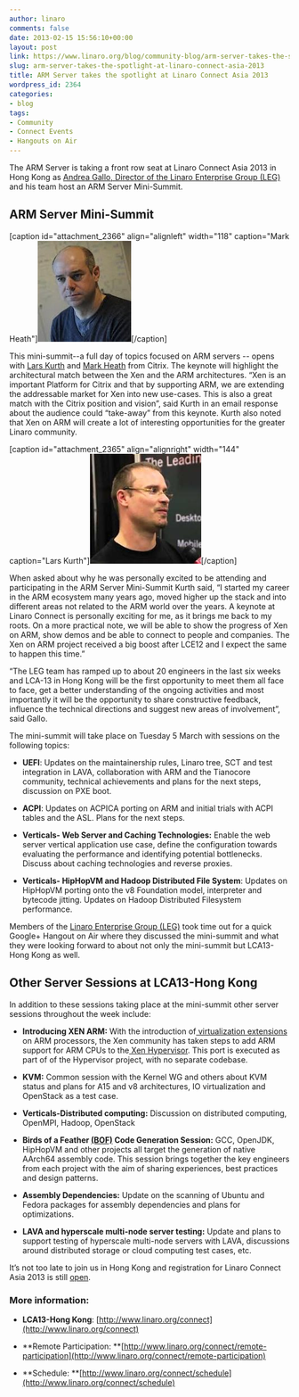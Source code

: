 ```yaml
---
author: linaro
comments: false
date: 2013-02-15 15:56:10+00:00
layout: post
link: https://www.linaro.org/blog/community-blog/arm-server-takes-the-spotlight-at-linaro-connect-asia-2013/
slug: arm-server-takes-the-spotlight-at-linaro-connect-asia-2013
title: ARM Server takes the spotlight at Linaro Connect Asia 2013
wordpress_id: 2364
categories:
- blog
tags:
- Community
- Connect Events
- Hangouts on Air
---
```


The ARM Server is taking a front row seat at Linaro Connect Asia 2013 in Hong Kong as [Andrea Gallo, Director of the Linaro Enterprise Group (LEG)](http://www.linaro.org/linux-on-arm/meet-the-team/andrea-gallo/) and his team host an ARM Server Mini-Summit.


## **ARM Server Mini-Summit**


[caption id="attachment_2366" align="alignleft" width="118" caption="Mark Heath"][![](/assets/blog/Mark-Heath-.jpg)](uk.linkedin.com/pub/mark-heath/1/a84/9b8)[/caption]

This mini-summit--a full day of topics focused on ARM servers -- opens with [Lars Kurth](http://wiki.xen.org/wiki/User:Lars.kurth) and [Mark Heath](http://www.linkedin.com/pub/mark-heath/1/a84/9b8) from Citrix. The keynote will highlight the architectural match between the Xen and the ARM architectures. “Xen is an important Platform for Citrix and that by supporting ARM, we are extending the addressable market for Xen into new use-cases. This is also a great match with the Citrix position and vision”, said Kurth in an email response about the audience could “take-away” from this keynote. Kurth also noted that Xen on ARM will create a lot of interesting opportunities for the greater Linaro community.

[caption id="attachment_2365" align="alignright" width="144" caption="Lars Kurth"][![](/assets/blog/download.jpg)](http://wiki.xen.org/wiki/User:Lars.kurth)[/caption]

When asked about why he was personally excited to be attending and participating in the ARM Server Mini-Summit Kurth said, “I started my career in the ARM ecosystem many years ago, moved higher up the stack and into different areas not related to the ARM world over the years. A keynote at Linaro Connect is personally exciting for me, as it brings me back to my roots. On a more practical note, we will be able to show the progress of Xen on ARM, show demos and be able to connect to people and companies. The Xen on ARM project received a big boost after LCE12 and I expect the same to happen this time.”

“The LEG team has ramped up to about 20 engineers in the last six weeks and LCA-13 in Hong Kong will be the first opportunity to meet them all face to face, get a better understanding of the ongoing activities and most importantly it will be the opportunity to share constructive feedback, influence the technical directions and suggest new areas of involvement”, said Gallo.

The mini-summit will take place on Tuesday 5 March with sessions on the following topics:




  * **UEFI**: Updates on the maintainership rules, Linaro tree, SCT and test integration in LAVA, collaboration with ARM and the Tianocore community, technical achievements and plans for the next steps, discussion on PXE boot.




  * **ACPI**: Updates on ACPICA porting on ARM and initial trials with ACPI tables and the ASL. Plans for the next steps.




  * **Verticals- Web Server and Caching Technologies:** Enable the web server vertical application use case, define the configuration towards evaluating the performance and identifying potential bottlenecks. Discuss about caching technologies and reverse proxies.




  * **Verticals- HipHopVM and Hadoop Distributed File System**: Updates on HipHopVM porting onto the v8 Foundation model, interpreter and bytecode jitting. Updates on Hadoop Distributed Filesystem performance.


Members of the [Linaro Enterprise Group (LEG)](http://www.linaro.org/engineering/leg) took time out for a quick Google+ Hangout on Air where they discussed the mini-summit and what they were looking forward to about not only the mini-summit but LCA13-Hong Kong as well.




## **Other Server Sessions at LCA13-Hong Kong**


In addition to these sessions taking place at the mini-summit other server sessions throughout the week include:




  * **Introducing XEN ARM:** With the introduction of[ virtualization extensions](http://www.arm.com/products/processors/technologies/virtualization-extensions.php) on ARM processors, the Xen community has taken steps to add ARM support for ARM CPUs to the[ Xen Hypervisor](http://www.xen.org/products/xenhyp.html). This port is executed as part of of the Hypervisor project, with no separate codebase.




  * **KVM:** Common session with the Kernel WG and others about KVM status and plans for A15 and v8 architectures, IO virtualization and OpenStack as a test case.




  * **Verticals-Distributed computing:** Discussion on distributed computing, OpenMPI, Hadoop, OpenStack




  * **Birds of a Feather [(BOF)](http://en.wikipedia.org/wiki/Birds_of_a_feather_(computing)) Code Generation Session:** GCC, OpenJDK, HipHopVM and other projects all target the generation of native AArch64 assembly code. This session brings together the key engineers from each project with the aim of sharing experiences, best practices and design patterns.




  * **Assembly Dependencies:** Update on the scanning of Ubuntu and Fedora packages for assembly dependencies and plans for optimizations.




  * **LAVA and hyperscale multi-node server testing:** Update and plans to support testing of hyperscale multi-node servers with LAVA, discussions around distributed storage or cloud computing test cases, etc.


It’s not too late to join us in Hong Kong and registration for Linaro Connect Asia 2013 is still [open](http://linaro.eventbrite.co.uk/).


### More information:






  * **LCA13-Hong Kong**: [http://www.linaro.org/connect](http://www.linaro.org/connect)


  * **Remote Participation: **[http://www.linaro.org/connect/remote-participation](http://www.linaro.org/connect/remote-participation)


  * **Schedule: **[http://www.linaro.org/connect/schedule](http://www.linaro.org/connect/schedule)
